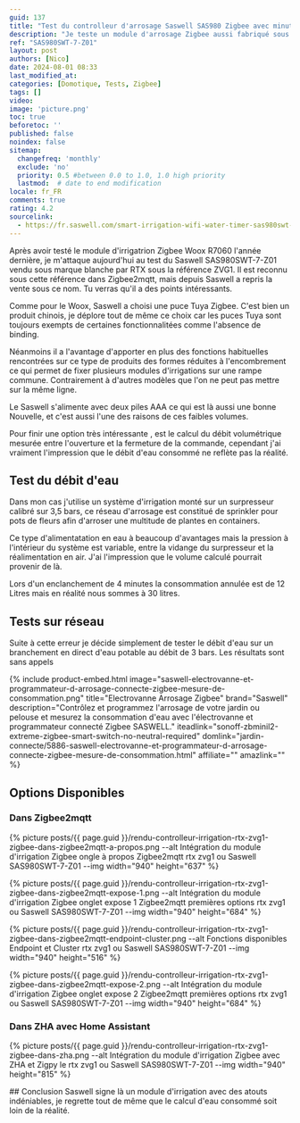 ```yaml
---
guid: 137
title: "Test du controlleur d'arrosage Saswell SAS980 Zigbee avec minuteur intelligent et mesure du débit d'eau"
description: "Je teste un module d'arrosage Zigbee aussi fabriqué sous la marqe RTX référence ZVG1 qui a la particularité de mesurer la consommation d'eau et pas que."
ref: "SAS980SWT-7-Z01"
layout: post
authors: [Nico]
date: 2024-08-01 08:33
last_modified_at: 
categories: [Domotique, Tests, Zigbee]
tags: []
video: 
image: 'picture.png'
toc: true
beforetoc: ''
published: false
noindex: false
sitemap:
  changefreq: 'monthly'
  exclude: 'no'
  priority: 0.5 #between 0.0 to 1.0, 1.0 high priority
  lastmod:  # date to end modification
locale: fr_FR
comments: true
rating: 4.2
sourcelink: 
  - https://fr.saswell.com/smart-irrigation-wifi-water-timer-sas980swt-7-z01_p147.html
---
```


Après avoir testé le module d'irrigatrion Zigbee Woox R7060 l'année dernière, je m'attaque aujourd'hui au test du Saswell SAS980SWT-7-Z01 vendu sous marque blanche par RTX sous la référence ZVG1. Il est reconnu sous cette référence dans Zigbee2mqtt, mais depuis Saswell a repris la vente sous ce nom. Tu verras qu'il a des points intéressants.

Comme pour le Woox, Saswell a choisi une puce Tuya Zigbee. C'est bien un produit chinois, je déplore tout de même ce choix car les puces Tuya sont toujours exempts de certaines fonctionnalitées comme l'absence de binding.

Néanmoins il a l'avantage d'apporter en plus des fonctions habituelles rencontrées sur ce type de produits des formes réduites à l'encombrement ce qui permet de fixer plusieurs modules d'irrigations sur une rampe commune. Contrairement à d'autres modèles que l'on ne peut pas mettre sur la même ligne.

Le Saswell s'alimente avec deux piles AAA ce qui est là aussi une bonne Nouvelle, et c'est aussi l'une des raisons de ces faibles volumes.

Pour finir une option très intéressante , est le calcul du débit volumétrique mesurée entre l'ouverture et la fermeture de la commande, cependant j'ai vraiment l'impression que le débit d'eau consommé ne reflète pas la réalité.

## Test du débit d'eau

Dans mon cas j'utilise un système d'irrigation monté sur un surpresseur calibré sur 3,5 bars, ce réseau d'arrosage est constitué de sprinkler pour pots de fleurs afin d'arroser une multitude de plantes en containers.

Ce type d'alimentatation en eau à beaucoup d'avantages mais la pression à l'intérieur du système est variable, entre la vidange du surpresseur et la réalimentation en air. J'ai l'impression que le volume calculé pourrait provenir de là.

Lors d'un enclanchement de 4 minutes la consommation annulée est de 12 Litres mais en réalité nous sommes à 30 litres.

## Tests sur réseau

Suite à cette erreur je décide simplement de tester le débit d'eau sur un branchement en direct d'eau potable au débit de 3 bars. Les résultats sont sans appels

{% include product-embed.html image="saswell-electrovanne-et-programmateur-d-arrosage-connecte-zigbee-mesure-de-consommation.png" title="Electrovanne Arrosage Zigbee" brand="Saswell" description="Contrôlez et programmez l'arrosage de votre jardin ou pelouse et mesurez la consommation d'eau avec l'électrovanne et programmateur connecté Zigbee SASWELL." iteadlink="sonoff-zbminil2-extreme-zigbee-smart-switch-no-neutral-required" domlink="jardin-connecte/5886-saswell-electrovanne-et-programmateur-d-arrosage-connecte-zigbee-mesure-de-consommation.html" affiliate="" amazlink="" %}

## Options Disponibles

### Dans Zigbee2mqtt

{% picture posts/{{ page.guid }}/rendu-controlleur-irrigation-rtx-zvg1-zigbee-dans-zigbee2mqtt-a-propos.png --alt Intégration du module d'irrigation Zigbee ongle à propos Zigbee2mqtt rtx zvg1 ou Saswell SAS980SWT-7-Z01 --img width="940" height="637" %}

{% picture posts/{{ page.guid }}/rendu-controlleur-irrigation-rtx-zvg1-zigbee-dans-zigbee2mqtt-expose-1.png --alt Intégration du module d'irrigation Zigbee onglet expose 1 Zigbee2mqtt premières options rtx zvg1 ou Saswell SAS980SWT-7-Z01 --img width="940" height="684" %}

{% picture posts/{{ page.guid }}/rendu-controlleur-irrigation-rtx-zvg1-zigbee-dans-zigbee2mqtt-endpoint-cluster.png --alt Fonctions disponibles Endpoint et Cluster rtx zvg1 ou Saswell SAS980SWT-7-Z01 --img width="940" height="516" %}

{% picture posts/{{ page.guid }}/rendu-controlleur-irrigation-rtx-zvg1-zigbee-dans-zigbee2mqtt-expose-2.png --alt Intégration du module d'irrigation Zigbee onglet expose 2 Zigbee2mqtt premières options rtx zvg1 ou Saswell SAS980SWT-7-Z01 --img width="940" height="684" %}

### Dans ZHA avec Home Assistant

{% picture posts/{{ page.guid }}/rendu-controlleur-irrigation-rtx-zvg1-zigbee-dans-zha.png --alt Intégration du module d'irrigation Zigbee avec ZHA et Zigpy le rtx zvg1 ou Saswell SAS980SWT-7-Z01 --img width="940" height="815" %}

## Conclusion
Saswell signe là un module d'irrigation avec des atouts indéniables, je regrette tout de même que le calcul d'eau consommé soit loin de la réalité.